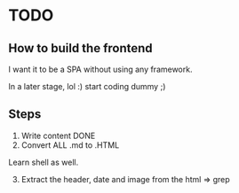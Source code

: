 # TODO

## How to build the frontend

I want it to be a SPA without using any framework.

In a later stage, lol :) start coding dummy ;)

## Steps

1) Write content DONE
2) Convert ALL .md to .HTML

Learn shell as well.


3) Extract the header, date and image from the html => grep

